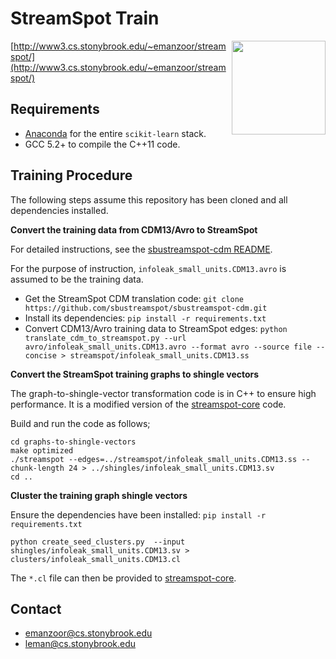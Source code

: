 # StreamSpot Train

<img src="http://www3.cs.stonybrook.edu/~emanzoor/streamspot/img/streamspot-logo.jpg" height="150" align="right"/>

[http://www3.cs.stonybrook.edu/~emanzoor/streamspot/](http://www3.cs.stonybrook.edu/~emanzoor/streamspot/)

## Requirements

   * [Anaconda](https://www.continuum.io/downloads) for the entire `scikit-learn` stack.
   * GCC 5.2+ to compile the C++11 code.

## Training Procedure

The following steps assume this repository has been cloned and all dependencies installed.

**Convert the training data from CDM13/Avro to StreamSpot**

For detailed instructions, see the [sbustreamspot-cdm README](https://github.com/sbustreamspot/sbustreamspot-cdm).

For the purpose of instruction, `infoleak_small_units.CDM13.avro` is assumed to be the training data.

   * Get the StreamSpot CDM translation code: `git clone https://github.com/sbustreamspot/sbustreamspot-cdm.git`
   * Install its dependencies: `pip install -r requirements.txt`
   * Convert CDM13/Avro training data to StreamSpot edges: `python translate_cdm_to_streamspot.py --url avro/infoleak_small_units.CDM13.avro --format avro --source file --concise > streamspot/infoleak_small_units.CDM13.ss`

**Convert the StreamSpot training graphs to shingle vectors**

The graph-to-shingle-vector transformation code is in C++ to ensure high performance.
It is a modified version of the [streamspot-core](https://github.com/sbustreamspot/sbustreamspot-core) code.

Build and run the code as follows;
```
cd graphs-to-shingle-vectors
make optimized
./streamspot --edges=../streamspot/infoleak_small_units.CDM13.ss --chunk-length 24 > ../shingles/infoleak_small_units.CDM13.sv
cd ..
```

**Cluster the training graph shingle vectors**

Ensure the dependencies have been installed: `pip install -r requirements.txt`
```
python create_seed_clusters.py  --input shingles/infoleak_small_units.CDM13.sv > clusters/infoleak_small_units.CDM13.cl
```

The `*.cl` file can then be provided to [streamspot-core](https://github.com/sbustreamspot/sbustreamspot-core).

## Contact

   * emanzoor@cs.stonybrook.edu
   * leman@cs.stonybrook.edu

